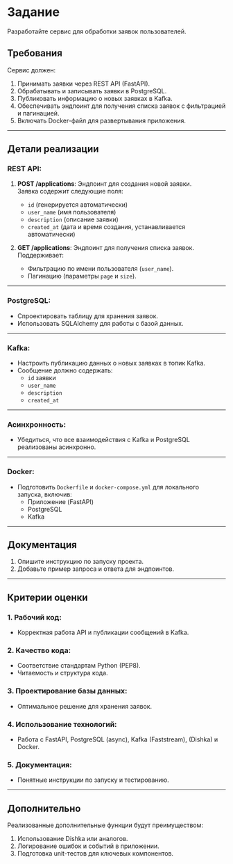 # Задание

Разработайте сервис для обработки заявок пользователей.

## Требования

Сервис должен:

1. Принимать заявки через REST API (FastAPI).
2. Обрабатывать и записывать заявки в PostgreSQL.
3. Публиковать информацию о новых заявках в Kafka.
4. Обеспечивать эндпоинт для получения списка заявок с фильтрацией и пагинацией.
5. Включать Docker-файл для развертывания приложения.

---

## Детали реализации

### REST API:

1. **POST /applications**: Эндпоинт для создания новой заявки.  
   Заявка содержит следующие поля:

   - `id` (генерируется автоматически)
   - `user_name` (имя пользователя)
   - `description` (описание заявки)
   - `created_at` (дата и время создания, устанавливается автоматически)

2. **GET /applications**: Эндпоинт для получения списка заявок.  
   Поддерживает:
   - Фильтрацию по имени пользователя (`user_name`).
   - Пагинацию (параметры `page` и `size`).

---

### PostgreSQL:

- Спроектировать таблицу для хранения заявок.
- Использовать SQLAlchemy для работы с базой данных.

---

### Kafka:

- Настроить публикацию данных о новых заявках в топик Kafka.
- Сообщение должно содержать:
  - `id` заявки
  - `user_name`
  - `description`
  - `created_at`

---

### Асинхронность:

- Убедиться, что все взаимодействия с Kafka и PostgreSQL реализованы асинхронно.

---

### Docker:

- Подготовить `Dockerfile` и `docker-compose.yml` для локального запуска, включив:
  - Приложение (FastAPI)
  - PostgreSQL
  - Kafka

---

## Документация

1. Опишите инструкцию по запуску проекта.
2. Добавьте пример запроса и ответа для эндпоинтов.

---

## Критерии оценки

### 1. Рабочий код:

- Корректная работа API и публикации сообщений в Kafka.

### 2. Качество кода:

- Соответствие стандартам Python (PEP8).
- Читаемость и структура кода.

### 3. Проектирование базы данных:

- Оптимальное решение для хранения заявок.

### 4. Использование технологий:

- Работа с FastAPI, PostgreSQL (async), Kafka (Faststream), (Dishka) и Docker.

### 5. Документация:

- Понятные инструкции по запуску и тестированию.

---

## Дополнительно

Реализованные дополнительные функции будут преимуществом:

1. Использование Dishka или аналогов.
2. Логирование ошибок и событий в приложении.
3. Подготовка unit-тестов для ключевых компонентов.
